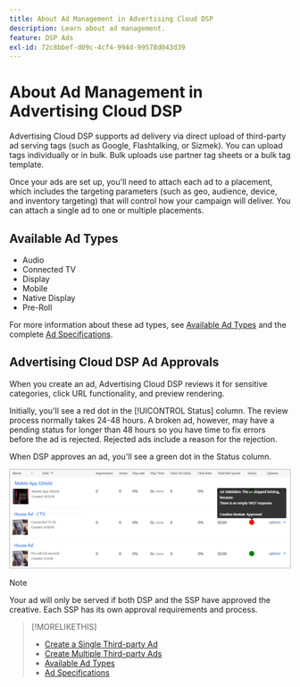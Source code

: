 ```yaml
---
title: About Ad Management in Advertising Cloud DSP
description: Learn about ad management.
feature: DSP Ads
exl-id: 72c8bbef-d09c-4cf4-994d-99578d043d39
---
```

# About Ad Management in Advertising Cloud DSP

<!-- add "The Ads View (Dashboard?)" section -->

Advertising Cloud DSP supports ad delivery via direct upload of third-party ad serving tags (such as Google, Flashtalking, or Sizmek).  You can upload tags individually or in bulk. Bulk uploads use partner tag sheets or a bulk tag template. 

<!-- The bulk upload feature requires you to either a) upload DoubleClick and Flashtalking tag sheets or b) download a template, input your tags into the template, and then re-upload the template. -->
<!-- need a list of all supported third-party ad servers; see file in future-tbd folder -->

Once your ads are set up, you'll need to attach each ad to a placement, which includes the targeting parameters (such as geo, audience, device, and inventory targeting) that will control how your campaign will deliver. You can attach a single ad to one or multiple placements.

## Available Ad Types

* Audio
* Connected TV
* Display
* Mobile
* Native Display
* Pre-Roll

For more information about these ad types, see [Available Ad Types](ad-types.md) and the complete [Ad Specifications](/help/dsp/assets/ad-specs.pdf).

## Advertising Cloud DSP Ad Approvals

When you create an ad, Advertising Cloud DSP reviews it for sensitive categories, click URL functionality, and preview rendering.

Initially, you'll see a red dot in the [!UICONTROL Status] column. The review process normally takes 24-48 hours. A broken ad, however, may have a pending status for longer than 48 hours so you have time to fix errors before the ad is rejected. Rejected ads include a reason for the rejection.

When DSP approves an ad, you'll see a green dot in the Status column.

![approval indicator in [!UICONTROL Status] column](/help/dsp/assets/ad-approval-status.png)

>[!NOTE]
>
>Your ad will only be served if both DSP and the SSP have approved the creative. Each SSP has its own approval requirements and process.

>[!MORELIKETHIS]
>
>* [Create a Single Third-party Ad](ad-create.md)
>* [Create Multiple Third-party Ads](ad-create-multiple.md)
>* [Available Ad Types](ad-types.md)
>* [Ad Specifications](/help/dsp/assets/ad-specs.pdf)
